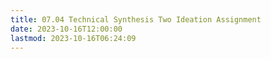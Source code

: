 ```yaml
---
title: 07.04 Technical Synthesis Two Ideation Assignment
date: 2023-10-16T12:00:00
lastmod: 2023-10-16T06:24:09
---
```

